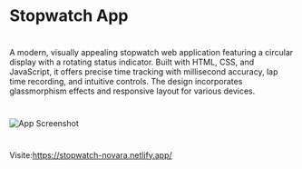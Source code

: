 
# Stopwatch App
#
A modern, visually appealing stopwatch web application featuring a circular display with a rotating status indicator. Built with HTML, CSS, and JavaScript, it offers precise time tracking with millisecond accuracy, lap time recording, and intuitive controls. The design incorporates glassmorphism effects and responsive layout for various devices.
#



![App Screenshot](https://i.ibb.co.com/8DCJ7Qkm/stopwatch.jpg)

#
Visite:https://stopwatch-novara.netlify.app/
